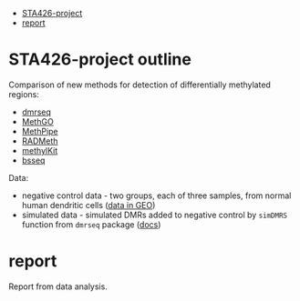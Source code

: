 <!-- START doctoc generated TOC please keep comment here to allow auto update -->
<!-- DON'T EDIT THIS SECTION, INSTEAD RE-RUN doctoc TO UPDATE -->


- [STA426-project](#sta426-project)
- [report](#report)

<!-- END doctoc generated TOC please keep comment here to allow auto update -->

# STA426-project outline
Comparison of new methods for detection of differentially methylated regions:
- [dmrseq](https://academic.oup.com/biostatistics/advance-article/doi/10.1093/biostatistics/kxy007/4899074)
- [MethGO](https://methgo.readthedocs.io/en/latest/)
- [MethPipe](http://smithlabresearch.org/software/methpipe/)
- [RADMeth](http://smithlabresearch.org/software/radmeth/)
- [methylKit](https://www.bioconductor.org/packages/devel/bioc/vignettes/methylKit/inst/doc/methylKit.html)
- [bsseq](https://bioconductor.org/packages/release/bioc/vignettes/bsseq/inst/doc/bsseq.html)

Data:
- negative control data - two groups, each of three samples, from normal human dendritic cells ([data in GEO](https://www.ncbi.nlm.nih.gov/geo/query/acc.cgi?acc=GSE64177))
- simulated data - simulated DMRs added to negative control by `simDMRS` function from `dmrseq` package ([docs](https://bioconductor.org/packages/release/bioc/vignettes/dmrseq/inst/doc/dmrseq.html#6_simulating_dmrs))

# report
Report from data analysis.

